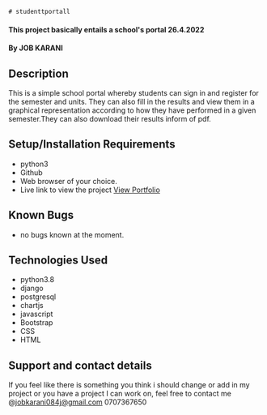     # studenttportall
#### This project basically entails a school's portal 26.4.2022
#### By **JOB KARANI**
## Description
This is a simple school portal whereby students can sign in and register for the semester and units. They can also fill in the results and view them in a graphical representation according to how they have performed in a given semester.They can also download their results inform of pdf.
## Setup/Installation Requirements
* python3
* Github
* Web browser of your choice.
* Live link to view the project <a href="studenttportall.herokuapp.com/">View Portfolio</a>
## Known Bugs
* no bugs known at the moment. 
## Technologies Used
* python3.8
* django
* postgresql
* chartjs
* javascript
* Bootstrap 
* CSS 
* HTML
## Support and contact details
If you feel like there is something you think i should change or add in my project or you have a project I can work on, feel free to contact me @jobkarani084j@gmail.com 0707367650
